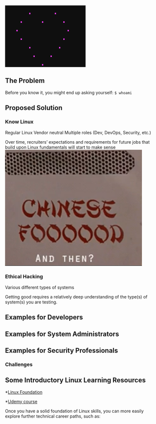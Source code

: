 



![ASCI you mage heart](/images/shell_script_heart.png)


## The Problem


Before you know it, you might end up asking yourself:
`$ whoami`


## Proposed Solution

### Know Linux

Regular Linux 
Vendor neutral
Multiple roles (Dev, DevOps, Security, etc.)

Over time, recruiters’ expectations and requirements for future jobs that build upon Linux fundamentals will start to make sense 
![](/images/and_then.png)




### Ethical Hacking

Various different types of systems 


Getting good requires a relatively deep understanding of the type(s) of system(s) you are testing. 





## Examples for Developers


## Examples for System Administrators


## Examples for Security Professionals






### Challenges


## Some Introductory Linux Learning Resources 


*[Linux Foundation](https://training.linuxfoundation.org/)

*[Udemy course](https://www.udemy.com/course/command-line/)


Once you have a solid foundation of Linux skills, you can more easily explore further technical career paths, such as:








